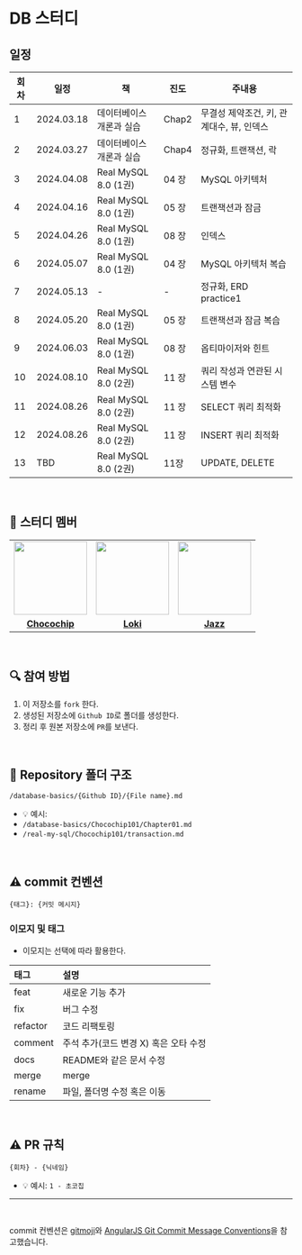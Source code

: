 # DB 스터디

## 일정

|회차|일정|책|진도|주내용|
|---|---|---|---|---|
|1|2024.03.18|데이터베이스 개론과 실습|Chap2|무결성 제약조건, 키, 관계대수, 뷰, 인덱스|
|2|2024.03.27|데이터베이스 개론과 실습|Chap4|정규화, 트랜잭션, 락|
|3|2024.04.08|Real MySQL 8.0 (1권)|04 장|MySQL 아키텍처|
|4|2024.04.16|Real MySQL 8.0 (1권)|05 장|트랜잭션과 잠금|
|5|2024.04.26|Real MySQL 8.0 (1권)|08 장|인덱스|
|6|2024.05.07|Real MySQL 8.0 (1권)|04 장|MySQL 아키텍처 복습|
|7|2024.05.13|-|-|정규화, ERD practice1|
|8|2024.05.20|Real MySQL 8.0 (1권)|05 장|트랜잭션과 잠금 복습|
|9|2024.06.03|Real MySQL 8.0 (1권)|08 장|옵티마이저와 힌트|
|10|2024.08.10|Real MySQL 8.0 (2권)|11 장|쿼리 작성과 연관된 시스템 변수|
|11|2024.08.26|Real MySQL 8.0 (2권)|11 장|SELECT 쿼리 최적화|
|12|2024.08.26|Real MySQL 8.0 (2권)|11 장|INSERT 쿼리 최적화|
|13|TBD|Real MySQL 8.0 (2권)|11장|UPDATE, DELETE|

<br/>

## 🤖 스터디 멤버

<table>
 <tr>
    <td align="center"><a href="https://github.com/Chocochip101"><img src="https://avatars.githubusercontent.com/u/73146678?v=4" width="130px;" alt=""></a></td>
    <td align="center"><a href="https://github.com/HaiSeong"><img src="https://avatars.githubusercontent.com/u/58177929?v=4" width="130px;" alt=""></a></td>
    <td align="center"><a href="https://github.com/seokmyungham"><img src="https://avatars.githubusercontent.com/u/97608735?v=4" width="130px;" alt=""></a></td>
  </tr>
  <tr>
    <td align="center"><a href="https://github.com/Chocochip101"><b>Chocochip</b></a></td>
    <td align="center"><a href="https://github.com/HaiSeong"><b>Loki</b></a></td>
    <td align="center"><a href="https://github.com/seokmyungham"><b>Jazz</b></a></td>
  </tr>
</table>

<br/>

## 🔍 참여 방법
1. 이 저장소를 `fork` 한다.
2. 생성된 저장소에 `Github ID`로 폴더를 생성한다.
3. 정리 후 원본 저장소에 `PR`를 보낸다.

<br/>

## 📁 Repository 폴더 구조
```
/database-basics/{Github ID}/{File name}.md
```

- 💡 예시:
- `/database-basics/Chocochip101/Chapter01.md`
- `/real-my-sql/Chocochip101/transaction.md`

<br/>

## ⚠️ commit 컨벤션

```
{태그}: {커밋 메시지}
```


### 이모지 및 태그

- 이모지는 선택에 따라 활용한다.

| 태그       | 설명                      |
|:---------|:------------------------|
| feat     | 새로운 기능 추가               |
| fix      | 버그 수정                   |
| refactor | 코드 리팩토링                 |
| comment  | 주석 추가(코드 변경 X) 혹은 오타 수정 |
| docs     | README와 같은 문서 수정        |
| merge    | merge                   |
| rename   | 파일, 폴더명 수정 혹은 이동        |


<br/>

## ⚠️ PR 규칙

```
{회차} - {닉네임}
```

- 💡 예시: `1 - 초코칩`

---

<br/>

commit 컨벤션은 [gitmoji](https://gitmoji.dev/)와 [AngularJS Git Commit Message Conventions](https://gist.github.com/stephenparish/9941e89d80e2bc58a153)을 참고했습니다.
